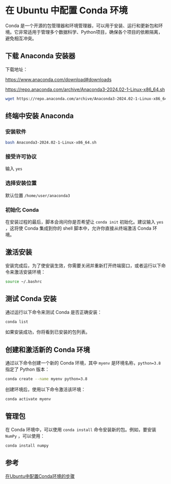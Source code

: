 # 在 Ubuntu 中配置 Conda 环境

Conda 是一个开源的包管理器和环境管理器，可以用于安装、运行和更新包和环境。它非常适用于管理多个数据科学、Python项目，确保各个项目的依赖隔离，避免相互冲突。

## 下载 Anaconda 安装器

下载地址：

https://www.anaconda.com/download#downloads

https://repo.anaconda.com/archive/Anaconda3-2024.02-1-Linux-x86_64.sh

```sh
wget https://repo.anaconda.com/archive/Anaconda3-2024.02-1-Linux-x86_64.sh
```

## 终端中安装 Anaconda

### 安装软件

```sh
bash Anaconda3-2024.02-1-Linux-x86_64.sh
```

### 接受许可协议

输入 `yes`

### 选择安装位置

默认位置 `/home/user/anaconda3`

### 初始化 Conda

在安装过程的最后，脚本会询问你是否希望让 `conda init` 初始化。建议输入 `yes` ，这将使 Conda 集成到你的 shell 脚本中，允许你直接从终端激活 Conda 环境。

## 激活安装

安装完成后，为了使安装生效，你需要关闭并重新打开终端窗口，或者运行以下命令来激活安装环境：

```sh
source ~/.bashrc
```

## 测试 Conda 安装

通过运行以下命令来测试 Conda 是否正确安装：

```sh
conda list
```

如果安装成功，你将看到已安装的包列表。

## 创建和激活新的 Conda 环境

通过以下命令创建一个新的 Conda 环境，其中 `myenv` 是环境名称，`python=3.8` 指定了 Python 版本：

```sh
conda create --name myenv python=3.8
```

创建环境后，使用以下命令激活该环境：

```sh
conda activate myenv
```

## 管理包

在 Conda 环境中，可以使用 `conda install` 命令安装新的包。例如，要安装 `NumPy` ，可以使用：

```sh
conda install numpy
```

## 参考

[在Ubuntu中配置Conda环境的步骤](https://www.8kiz.cn/archives/17534.html)